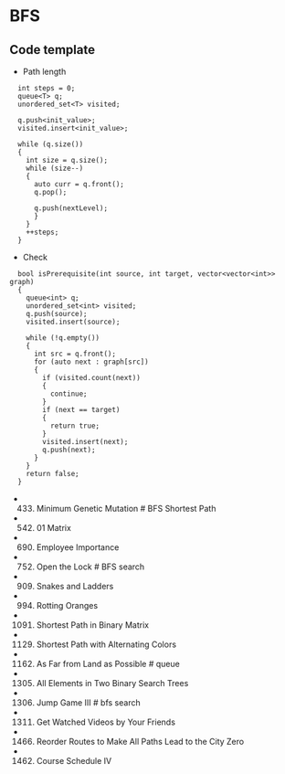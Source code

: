 # BFS
## Code template
- Path length
```
  int steps = 0;
  queue<T> q;
  unordered_set<T> visited;

  q.push<init_value>;
  visited.insert<init_value>;

  while (q.size())
  {
    int size = q.size();
    while (size--)
    {
      auto curr = q.front();
      q.pop();
        
      q.push(nextLevel);
      }
    }
    ++steps;
  }
``` 
- Check
```
  bool isPrerequisite(int source, int target, vector<vector<int>> graph)
  {
    queue<int> q;
    unordered_set<int> visited;
    q.push(source);
    visited.insert(source);

    while (!q.empty())
    {
      int src = q.front();
      for (auto next : graph[src])
      {
        if (visited.count(next))
        {
          continue;
        }
        if (next == target)
        {
          return true;
        }
        visited.insert(next);
        q.push(next);
      }
    }
    return false;
  }
```

- 433. Minimum Genetic Mutation                     # BFS Shortest Path
- 542. 01 Matrix
- 690. Employee Importance
- 752. Open the Lock                                # BFS search
- 909. Snakes and Ladders
- 994. Rotting Oranges
- 1091. Shortest Path in Binary Matrix
- 1129. Shortest Path with Alternating Colors
- 1162. As Far from Land as Possible      # queue
- 1305. All Elements in Two Binary Search Trees
- 1306. Jump Game III                     # bfs search 
- 1311. Get Watched Videos by Your Friends
- 1466. Reorder Routes to Make All Paths Lead to the City Zero
- 1462. Course Schedule IV

